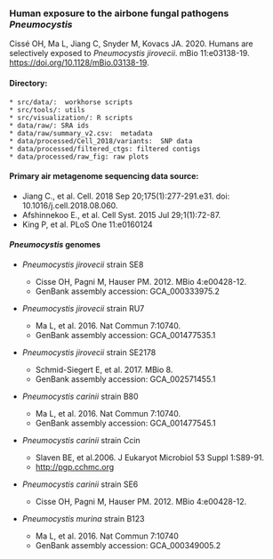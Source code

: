 ### Human exposure to the airbone fungal pathogens *Pneumocystis*

Cissé OH, Ma L, Jiang C, Snyder M, Kovacs JA. 2020. Humans are selectively exposed to *Pneumocystis jirovecii*. mBio 11:e03138-19. https://doi.org/10.1128/mBio.03138-19.



#### Directory:
```
* src/data/:  workhorse scripts
* src/tools/: utils 
* src/visualization/: R scripts
* data/raw/: SRA ids
* data/raw/summary_v2.csv:  metadata 
* data/processed/Cell_2018/variants:  SNP data
* data/processed/filtered_ctgs: filtered contigs
* data/processed/raw_fig: raw plots
```

#### Primary air metagenome sequencing data source:

* Jiang C., et al. Cell. 2018 Sep 20;175(1):277-291.e31. doi: 10.1016/j.cell.2018.08.060.
* Afshinnekoo E., et al. Cell Syst. 2015 Jul 29;1(1):72-87. 
* King P, et al. PLoS One 11:e0160124

#### *Pneumocystis* genomes
* *Pneumocystis jirovecii* strain SE8 
  * Cisse OH, Pagni M, Hauser PM. 2012. MBio 4:e00428-12.
  * GenBank assembly accession: GCA_000333975.2 
  
* *Pneumocystis jirovecii* strain RU7 
  * Ma L, et al. 2016. Nat Commun 7:10740.
  * GenBank assembly accession: GCA_001477535.1

* *Pneumocystis jirovecii* strain SE2178 
  * Schmid-Siegert E, et al. 2017. MBio 8.
  * GenBank assembly accession: GCA_002571455.1
 
    
 * *Pneumocystis carinii* strain B80
   * Ma L, et al. 2016. Nat Commun 7:10740.
   * GenBank assembly accession: GCA_001477545.1
   
 * *Pneumocystis carinii* strain Ccin
   * Slaven BE, et al.2006. J Eukaryot Microbiol 53 Suppl 1:S89-91.
   * http://pgp.cchmc.org
   
 * *Pneumocystis carinii* strain SE6
   * Cisse OH, Pagni M, Hauser PM. 2012. MBio 4:e00428-12.
   
 * *Pneumocystis murina* strain B123
   * Ma L, et al. 2016. Nat Commun 7:10740
   * GenBank assembly accession: GCA_000349005.2
